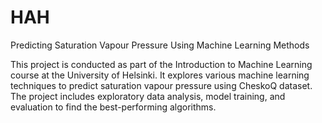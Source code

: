 # HAH
Predicting Saturation Vapour Pressure Using Machine Learning Methods

This project is conducted as part of the Introduction to Machine Learning course at the University of Helsinki. It explores various machine learning techniques to predict saturation vapour pressure using CheskoQ dataset. The project includes exploratory data analysis, model training, and evaluation to find the best-performing algorithms. 

